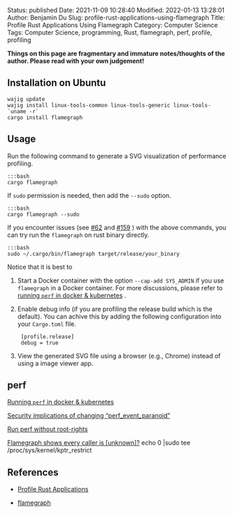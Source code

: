 Status: published
Date: 2021-11-09 10:28:40
Modified: 2022-01-13 13:28:01
Author: Benjamin Du
Slug: profile-rust-applications-using-flamegraph
Title: Profile Rust Applications Using Flamegraph
Category: Computer Science
Tags: Computer Science, programming, Rust, flamegraph, perf, profile, profiling

**Things on this page are fragmentary and immature notes/thoughts of the author. Please read with your own judgement!**

## Installation on Ubuntu
```
wajig update 
wajig install linux-tools-common linux-tools-generic linux-tools-`uname -r`
cargo install flamegraph
```

## Usage

Run the following command to generate a SVG visualization of performance profiling.

    :::bash
    cargo flamegraph

If `sudo` permission is needed, 
then add the `--sudo` option.

    :::bash
    cargo flamegraph --sudo

If you encounter issues 
(see 
[#62](https://github.com/flamegraph-rs/flamegraph/issues/62)
and
[#159](https://github.com/flamegraph-rs/flamegraph/issues/159)
) with the above commands,
you can try run the `flamegraph` on rust binary directly.

    :::bash
    sudo ~/.cargo/bin/flamegraph target/release/your_binary

Notice that it is best to

1. Start a Docker container with the option `--cap-add SYS_ADMIN`
    if you use `flamegraph` in a Docker container.
    For more discussions,
    please refer to
    [running `perf` in docker & kubernetes](https://medium.com/@geekidea_81313/running-perf-in-docker-kubernetes-7eb878afcd42)
    .

1. Enable debug info (if you are profiling the release build which is the default).
    You can achive this by adding the following configuration into your `Cargo.toml` file.

        [profile.release]
        debug = true

2. View the generated SVG file using a browser (e.g., Chrome)
    instead of using a image viewer app.

## perf

[Running `perf` in docker & kubernetes](https://medium.com/@geekidea_81313/running-perf-in-docker-kubernetes-7eb878afcd42)

[Security implications of changing “perf_event_paranoid”](https://unix.stackexchange.com/questions/519070/security-implications-of-changing-perf-event-paranoid)

[Run perf without root-rights](https://superuser.com/questions/980632/run-perf-without-root-rights)

[Flamegraph shows every caller is [unknown]?](https://users.rust-lang.org/t/flamegraph-shows-every-caller-is-unknown/52408)
echo 0 |sudo tee /proc/sys/kernel/kptr_restrict

## References

- [Profile Rust Applications](http://www.legendu.net/misc/blog/profile-rust-applications/)

- [flamegraph](https://github.com/flamegraph-rs/flamegraph)
